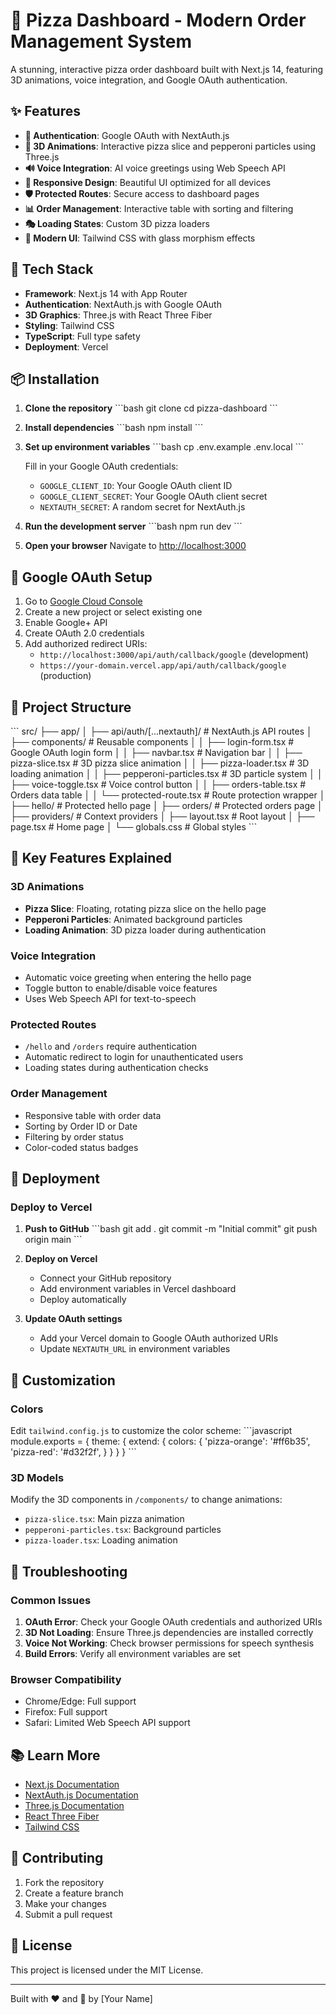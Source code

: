 # 🍕 Pizza Dashboard - Modern Order Management System

A stunning, interactive pizza order dashboard built with Next.js 14, featuring 3D animations, voice integration, and Google OAuth authentication.

## ✨ Features

- **🔐 Authentication**: Google OAuth with NextAuth.js
- **🎨 3D Animations**: Interactive pizza slice and pepperoni particles using Three.js
- **🔊 Voice Integration**: AI voice greetings using Web Speech API
- **📱 Responsive Design**: Beautiful UI optimized for all devices
- **🛡️ Protected Routes**: Secure access to dashboard pages
- **📊 Order Management**: Interactive table with sorting and filtering
- **🎭 Loading States**: Custom 3D pizza loaders
- **🌟 Modern UI**: Tailwind CSS with glass morphism effects

## 🚀 Tech Stack

- **Framework**: Next.js 14 with App Router
- **Authentication**: NextAuth.js with Google OAuth
- **3D Graphics**: Three.js with React Three Fiber
- **Styling**: Tailwind CSS
- **TypeScript**: Full type safety
- **Deployment**: Vercel

## 📦 Installation

1. **Clone the repository**
   \`\`\`bash
   git clone <your-repo-url>
   cd pizza-dashboard
   \`\`\`

2. **Install dependencies**
   \`\`\`bash
   npm install
   \`\`\`

3. **Set up environment variables**
   \`\`\`bash
   cp .env.example .env.local
   \`\`\`
   
   Fill in your Google OAuth credentials:
   - `GOOGLE_CLIENT_ID`: Your Google OAuth client ID
   - `GOOGLE_CLIENT_SECRET`: Your Google OAuth client secret
   - `NEXTAUTH_SECRET`: A random secret for NextAuth.js

4. **Run the development server**
   \`\`\`bash
   npm run dev
   \`\`\`

5. **Open your browser**
   Navigate to [http://localhost:3000](http://localhost:3000)

## 🔧 Google OAuth Setup

1. Go to [Google Cloud Console](https://console.cloud.google.com/)
2. Create a new project or select existing one
3. Enable Google+ API
4. Create OAuth 2.0 credentials
5. Add authorized redirect URIs:
   - `http://localhost:3000/api/auth/callback/google` (development)
   - `https://your-domain.vercel.app/api/auth/callback/google` (production)

## 📁 Project Structure

\`\`\`
src/
├── app/
│   ├── api/auth/[...nextauth]/     # NextAuth.js API routes
│   ├── components/                 # Reusable components
│   │   ├── login-form.tsx         # Google OAuth login form
│   │   ├── navbar.tsx             # Navigation bar
│   │   ├── pizza-slice.tsx        # 3D pizza slice animation
│   │   ├── pizza-loader.tsx       # 3D loading animation
│   │   ├── pepperoni-particles.tsx # 3D particle system
│   │   ├── voice-toggle.tsx       # Voice control button
│   │   ├── orders-table.tsx       # Orders data table
│   │   └── protected-route.tsx    # Route protection wrapper
│   ├── hello/                     # Protected hello page
│   ├── orders/                    # Protected orders page
│   ├── providers/                 # Context providers
│   ├── layout.tsx                 # Root layout
│   ├── page.tsx                   # Home page
│   └── globals.css               # Global styles
\`\`\`

## 🎯 Key Features Explained

### 3D Animations
- **Pizza Slice**: Floating, rotating pizza slice on the hello page
- **Pepperoni Particles**: Animated background particles
- **Loading Animation**: 3D pizza loader during authentication

### Voice Integration
- Automatic voice greeting when entering the hello page
- Toggle button to enable/disable voice features
- Uses Web Speech API for text-to-speech

### Protected Routes
- `/hello` and `/orders` require authentication
- Automatic redirect to login for unauthenticated users
- Loading states during authentication checks

### Order Management
- Responsive table with order data
- Sorting by Order ID or Date
- Filtering by order status
- Color-coded status badges

## 🚀 Deployment

### Deploy to Vercel

1. **Push to GitHub**
   \`\`\`bash
   git add .
   git commit -m "Initial commit"
   git push origin main
   \`\`\`

2. **Deploy on Vercel**
   - Connect your GitHub repository
   - Add environment variables in Vercel dashboard
   - Deploy automatically

3. **Update OAuth settings**
   - Add your Vercel domain to Google OAuth authorized URIs
   - Update `NEXTAUTH_URL` in environment variables

## 🎨 Customization

### Colors
Edit `tailwind.config.js` to customize the color scheme:
\`\`\`javascript
module.exports = {
  theme: {
    extend: {
      colors: {
        'pizza-orange': '#ff6b35',
        'pizza-red': '#d32f2f',
      }
    }
  }
}
\`\`\`

### 3D Models
Modify the 3D components in `/components/` to change animations:
- `pizza-slice.tsx`: Main pizza animation
- `pepperoni-particles.tsx`: Background particles
- `pizza-loader.tsx`: Loading animation

## 🐛 Troubleshooting

### Common Issues

1. **OAuth Error**: Check your Google OAuth credentials and authorized URIs
2. **3D Not Loading**: Ensure Three.js dependencies are installed correctly
3. **Voice Not Working**: Check browser permissions for speech synthesis
4. **Build Errors**: Verify all environment variables are set

### Browser Compatibility
- Chrome/Edge: Full support
- Firefox: Full support
- Safari: Limited Web Speech API support

## 📚 Learn More

- [Next.js Documentation](https://nextjs.org/docs)
- [NextAuth.js Documentation](https://next-auth.js.org/)
- [Three.js Documentation](https://threejs.org/docs/)
- [React Three Fiber](https://docs.pmnd.rs/react-three-fiber)
- [Tailwind CSS](https://tailwindcss.com/docs)

## 🤝 Contributing

1. Fork the repository
2. Create a feature branch
3. Make your changes
4. Submit a pull request

## 📄 License

This project is licensed under the MIT License.

---

Built with ❤️ and 🍕 by [Your Name]
